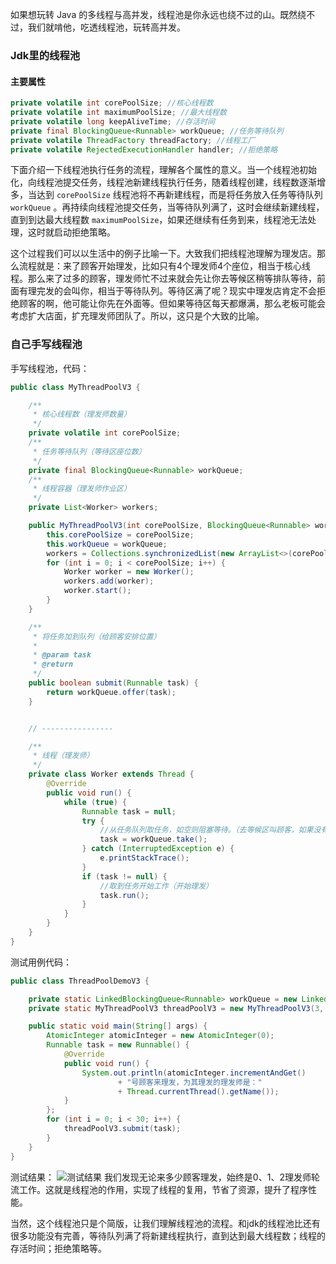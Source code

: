 如果想玩转 Java 的多线程与高并发，线程池是你永远也绕不过的山。既然绕不过，我们就啃他，吃透线程池，玩转高并发。

### Jdk里的线程池
#### 主要属性

```java
private volatile int corePoolSize; //核心线程数
private volatile int maximumPoolSize; //最大线程数
private volatile long keepAliveTime; //存活时间
private final BlockingQueue<Runnable> workQueue; //任务等待队列
private volatile ThreadFactory threadFactory; //线程工厂
private volatile RejectedExecutionHandler handler; //拒绝策略

```
下面介绍一下线程池执行任务的流程，理解各个属性的意义。当一个线程池初始化，向线程池提交任务，线程池新建线程执行任务，随着线程创建，线程数逐渐增多，当达到 `corePoolSize` 线程池将不再新建线程，而是将任务放入任务等待队列 `workQueue` 。再持续向线程池提交任务，当等待队列满了，这时会继续新建线程，直到到达最大线程数 `maximumPoolSize`，如果还继续有任务到来，线程池无法处理，这时就启动拒绝策略。 

这个过程我们可以以生活中的例子比喻一下。大致我们把线程池理解为理发店。那么流程就是：来了顾客开始理发，比如只有4个理发师4个座位，相当于核心线程。那么来了过多的顾客，理发师忙不过来就会先让你去等候区稍等排队等待，前面有理完发的会叫你，相当于等待队列。等待区满了呢？现实中理发店肯定不会拒绝顾客的啊，他可能让你先在外面等。但如果等待区每天都爆满，那么老板可能会考虑扩大店面，扩充理发师团队了。所以，这只是个大致的比喻。

### 自己手写线程池

手写线程池，代码：

```java
public class MyThreadPoolV3 {

    /**
     * 核心线程数（理发师数量）
     */
    private volatile int corePoolSize;
    /**
     * 任务等待队列（等待区座位数）
     */
    private final BlockingQueue<Runnable> workQueue;
    /**
     * 线程容器（理发师作业区）
     */
    private List<Worker> workers;

    public MyThreadPoolV3(int corePoolSize, BlockingQueue<Runnable> workQueue) {
        this.corePoolSize = corePoolSize;
        this.workQueue = workQueue;
        workers = Collections.synchronizedList(new ArrayList<>(corePoolSize));
        for (int i = 0; i < corePoolSize; i++) {
            Worker worker = new Worker();
            workers.add(worker);
            worker.start();
        }
    }

    /**
     * 将任务加到队列（给顾客安排位置）
     *
     * @param task
     * @return
     */
    public boolean submit(Runnable task) {
        return workQueue.offer(task);
    }


    // ----------------

    /**
     * 线程（理发师）
     */
    private class Worker extends Thread {
        @Override
        public void run() {
            while (true) {
                Runnable task = null;
                try {
                    //从任务队列取任务，如空则阻塞等待。（去等候区叫顾客，如果没有则原地等待一会）
                    task = workQueue.take();
                } catch (InterruptedException e) {
                    e.printStackTrace();
                }
                if (task != null) {
                    //取到任务开始工作（开始理发）
                    task.run();
                }
            }
        }
    }
}
```

测试用例代码：

```java
public class ThreadPoolDemoV3 {

    private static LinkedBlockingQueue<Runnable> workQueue = new LinkedBlockingQueue<>(30);
    private static MyThreadPoolV3 threadPoolV3 = new MyThreadPoolV3(3, workQueue);

    public static void main(String[] args) {
        AtomicInteger atomicInteger = new AtomicInteger(0);
        Runnable task = new Runnable() {
            @Override
            public void run() {
                System.out.println(atomicInteger.incrementAndGet()
                        + "号顾客来理发，为其理发的理发师是："
                        + Thread.currentThread().getName());
            }
        };
        for (int i = 0; i < 30; i++) {
            threadPoolV3.submit(task);
        }
    }
}
```

测试结果：
![测试结果](https://img-blog.csdnimg.cn/20200809184650907.png?x-oss-process=image/watermark,type_ZmFuZ3poZW5naGVpdGk,shadow_10,text_aHR0cHM6Ly9ibG9nLmNzZG4ubmV0L3dhbmRvdTk1Mjc=,size_16,color_FFFFFF,t_70)
我们发现无论来多少顾客理发，始终是0、1、2理发师轮流工作。这就是线程池的作用，实现了线程的复用，节省了资源，提升了程序性能。

当然，这个线程池只是个简版，让我们理解线程池的流程。和jdk的线程池比还有很多功能没有完善，等待队列满了将新建线程执行，直到达到最大线程数；线程的存活时间；拒绝策略等。

